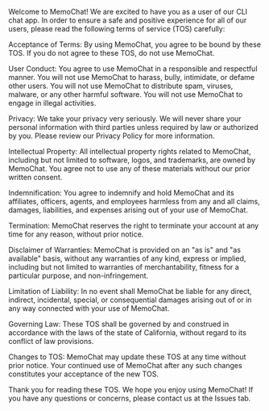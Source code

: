 
Welcome to MemoChat! We are excited to have you as a user of our CLI chat app. In order to ensure a safe and positive experience for all of our users, please read the following terms of service (TOS) carefully:

Acceptance of Terms: By using MemoChat, you agree to be bound by these TOS. If you do not agree to these TOS, do not use MemoChat.

User Conduct: You agree to use MemoChat in a responsible and respectful manner. You will not use MemoChat to harass, bully, intimidate, or defame other users. You will not use MemoChat to distribute spam, viruses, malware, or any other harmful software. You will not use MemoChat to engage in illegal activities.

Privacy: We take your privacy very seriously. We will never share your personal information with third parties unless required by law or authorized by you. Please review our Privacy Policy for more information.

Intellectual Property: All intellectual property rights related to MemoChat, including but not limited to software, logos, and trademarks, are owned by MemoChat. You agree not to use any of these materials without our prior written consent.

Indemnification: You agree to indemnify and hold MemoChat and its affiliates, officers, agents, and employees harmless from any and all claims, damages, liabilities, and expenses arising out of your use of MemoChat.

Termination: MemoChat reserves the right to terminate your account at any time for any reason, without prior notice.

Disclaimer of Warranties: MemoChat is provided on an "as is" and "as available" basis, without any warranties of any kind, express or implied, including but not limited to warranties of merchantability, fitness for a particular purpose, and non-infringement.

Limitation of Liability: In no event shall MemoChat be liable for any direct, indirect, incidental, special, or consequential damages arising out of or in any way connected with your use of MemoChat.

Governing Law: These TOS shall be governed by and construed in accordance with the laws of the state of California, without regard to its conflict of law provisions.

Changes to TOS: MemoChat may update these TOS at any time without prior notice. Your continued use of MemoChat after any such changes constitutes your acceptance of the new TOS.

Thank you for reading these TOS. We hope you enjoy using MemoChat! If you have any questions or concerns, please contact us at the Issues tab.

